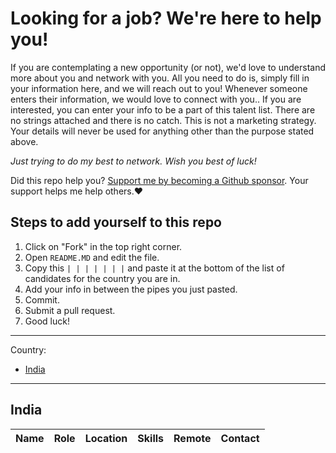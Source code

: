 # Looking for a job? We're here to help you!

If you are contemplating a new opportunity (or not), we'd love to understand more about you and network with you.
All you need to do is, simply fill in your information here, and we will reach out to you! 
Whenever someone enters their information, we would love to connect with you.. If you are interested, you can enter your info to be a part of
this talent list. There are no strings attached and there is no catch. This is not a marketing strategy. Your details will never
be used  for anything other than the purpose stated above.

_Just trying to do my best to network. Wish you best of luck!_

Did this repo help you? [Support me by becoming a Github sponsor](https://github.com/sponsors/shrutikapoor08/). Your support helps me help others.❤️


## Steps to add yourself to this repo

1. Click on "Fork" in the top right corner.
2. Open `README.MD` and edit the file.
3. Copy this `| | | | | | |`  and paste it at the bottom of the list of candidates for the country you are in.
4. Add your info in between the pipes you just pasted.
5. Commit.
6. Submit a pull request.
7. Good luck!


---

Country:

- [India](#India)

---


## India

|  Name    |  Role    |   Location    |   Skills    |   Remote    |   Contact    |
| ------------- |-------------| -----| ------------- |-------------| -----|
